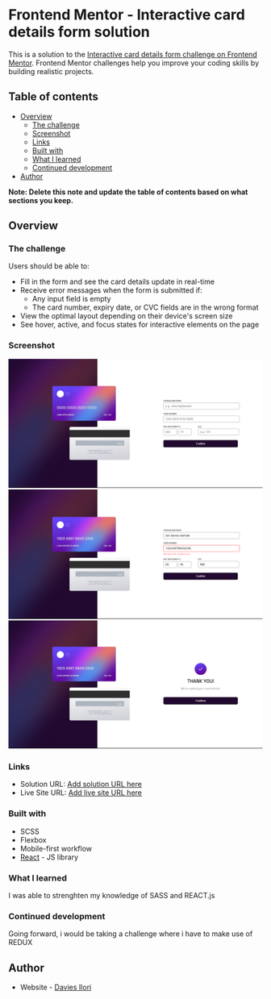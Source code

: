 # Frontend Mentor - Interactive card details form solution

This is a solution to the [Interactive card details form challenge on Frontend Mentor](https://www.frontendmentor.io/challenges/interactive-card-details-form-XpS8cKZDWw). Frontend Mentor challenges help you improve your coding skills by building realistic projects. 

## Table of contents

- [Overview](#overview)
  - [The challenge](#the-challenge)
  - [Screenshot](#screenshot)
  - [Links](#links)
  - [Built with](#built-with)
  - [What I learned](#what-i-learned)
  - [Continued development](#continued-development)
- [Author](#author)

**Note: Delete this note and update the table of contents based on what sections you keep.**

## Overview

### The challenge

Users should be able to:

- Fill in the form and see the card details update in real-time
- Receive error messages when the form is submitted if:
  - Any input field is empty
  - The card number, expiry date, or CVC fields are in the wrong format
- View the optimal layout depending on their device's screen size
- See hover, active, and focus states for interactive elements on the page

### Screenshot

![](./src/images/Screenshot%20(90).png) ![](./src/images/Screenshot%20(91).png) ![](./src/images/Screenshot%20(92).png)


### Links

- Solution URL: [Add solution URL here](https://github.com/daviez01/interactive-credit--card)
- Live Site URL: [Add live site URL here](https://your-live-site-url.com)


### Built with

- SCSS
- Flexbox
- Mobile-first workflow
- [React](https://reactjs.org/) - JS library

### What I learned

I was able to strenghten my knowledge of SASS and REACT.js 


### Continued development

Going forward, i would be taking a challenge where i have to make use of REDUX 


## Author

- Website - [Davies Ilori](https://daviez01.github.io/My-Portfolio/)

